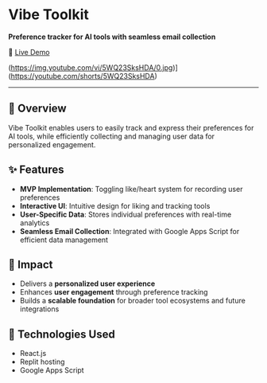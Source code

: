 # Vibe Toolkit

**Preference tracker for AI tools with seamless email collection**

🔗 [Live Demo](https://vote-for-your-favorite-ai-tools.lovable.app/)


(https://img.youtube.com/vi/5WQ23SksHDA/0.jpg)](https://youtube.com/shorts/5WQ23SksHDA)

---

## 📌 Overview

Vibe Toolkit enables users to easily track and express their preferences for AI tools, while efficiently collecting and managing user data for personalized engagement.


## ✨ Features

- **MVP Implementation**: Toggling like/heart system for recording user preferences
- **Interactive UI**: Intuitive design for liking and tracking tools
- **User-Specific Data**: Stores individual preferences with real-time analytics
- **Seamless Email Collection**: Integrated with Google Apps Script for efficient data management



## 🚀 Impact

- Delivers a **personalized user experience**
- Enhances **user engagement** through preference tracking
- Builds a **scalable foundation** for broader tool ecosystems and future integrations



## 🔧 Technologies Used

- React.js
- Replit hosting
- Google Apps Script




